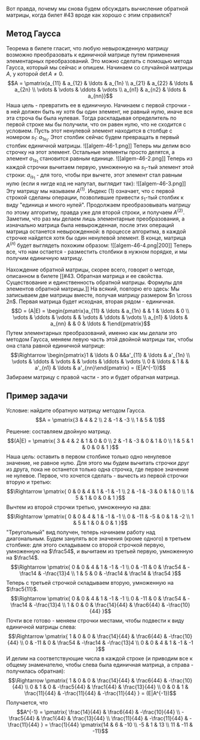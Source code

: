Вот правда, почему мы снова будем обсуждать вычисление обратной матрицы, когда билет #43 вроде как хорошо с этим справился?
## Метод Гаусса
Теорема в билете гласит, что любую невырожденную матрицу возможно преобразовать к единичной матрице путем применения элементарных преобразований. Это можно сделать с помощью метода Гаусса, который мы сейчас и опишем. Начинаем со случайной матрицы $A$, у которой $\det A \neq 0$.
$$A = \pmatrix{a_{11} & a_{12} & \ldots & a_{1n} \\ a_{21} & a_{22} & \ldots & a_{2n} \\ \vdots & \vdots & \ddots & \vdots \\ a_{n1} & a_{n2} & \ldots & a_{nn}}$$
Наша цель - превратить ее в единичную.
Начинаем с первой строчки - в ней должен быть ну хотя бы один элемент, не равный нулю, иначе вся эта строча бы была нулевая. Тогда раскладывая определитель по первой строке мы бы получили, что он равен нулю, что не сходится с условием.
Пусть этот ненулевой элемент находится в столбце с номером $s_1$: $a_{1{s_1}}$. Этот столбик сейчас будем превращать в первый столбик единичной матрицы.
![[algem-46-1.png]]
Теперь мы делим всю строчку на этот элемент. Остальные элементы просто делятся, а элемент $a_{1{s_1}}$ становится равным единице.
![[algem-46-2.png]]
Теперь из каждой строчки вычитаем первую, умноженную на $s_1$-тый элемент этой строки: $a_{is_1}$ - для того, чтобы при вычете, этот элемент стал равным нулю (если я нигде код не напутал, выглядит так):
![[algem-46-3.png]]
Эту матрицу мы называем $A^{(1)}$. Индекс $(1)$ означает, что с первой строкой сделаны операции, позволившие привести $s_1$-тый столбик к виду "единица и много нулей".
Продолжаем преобразовывать матрицу по этому алгоритму, правда уже для второй строки, и получаем $A^{(2)}$. Заметим, что раз мы делаем лишь элементарные преобразования, а изначально матрица была невырожденная, после этих операций матрица останется невырожденной: в процессе алгоритма, в каждой строчке найдется хотя бы один ненулевой элемент. В конце, матрица $A^{(n)}$ будет выглядеть похожим образом:
![[algem-46-4.png|200]]
Теперь все, что нам остается - разместить столбики в нужном порядке, и мы получим единичную матрицу.

Нахождение обратной матрицы, скорее всего, говорит о методе, описанном в билете [[#43. Обратная матрица и ее свойства. Существование и единственность обратной матрицы. Формулы для элементов обратной матрицы.]]
На всякий, повторю его здесь:
Мы записываем две матрицы вместе, получая матрицу размером $n \cross 2n$. Первая матрица будет исходная, вторая рядом - единичная.
$$D = (A|E) = \begin{pmatrix}a_{11} & \ldots & a_{1n} & & 1 & \ldots  & 0 \\ \vdots & \ddots & \vdots & & \vdots & \ddots & \vdots \\ a_{n1} & \ldots & a_{nn} & & 0 & \ldots & 1\end{pmatrix}$$
Путем элементарных преобразований, именно как мы делали это методом Гаусса, меняем левую часть этой двойной матрицы так, чтобы она стала равной единичной матрице:
$$\Rightarrow \begin{pmatrix}1 & \ldots & 0 &&a'_{11} & \ldots  & a'_{1n} \\ \vdots & \ddots & \vdots & & \vdots & \ddots & \vdots \\ 0 & \ldots & 1 & & a'_{n1} & \ldots & a'_{nn}\end{pmatrix} = (E|A^{-1})$$
Забираем матрицу с правой части - это и будет обратная матрица.
## Пример задачи
Условие: найдите обратную матрицу методом Гаусса.
$$A = \pmatrix{3 & 4 & 2 \\ 2 & -1 & -3 \\ 1 & 5 & 1}$$

Решение: составляем двойную матрицу.
$$(A|E) = \pmatrix{
3 & 4 & 2 & 1 & 0 & 0 \\
2 & -1 & -3 & 0 & 1 & 0 \\
1 & 5 & 1 & 0 & 0 & 1
}$$
Наша цель: оставить в первом столбике только одно ненулевое значение, не равное нулю. Для этого мы будем вычитать строчки друг из друга, пока не останется только одна строчка, где первое значение не нулевое.
Первое, что хочется сделать - вычесть из первой строчки вторую и третью:
$$\Rightarrow \pmatrix{
0 & 0 & 4 & 1 & -1 & -1 \\
2 & -1 & -3 & 0 & 1 & 0 \\
1 & 5 & 1 & 0 & 0 & 1
}$$
Вычтем из второй строчки третью, умноженную на два:
$$\Rightarrow \pmatrix{
0 & 0 & 4 & 1 & -1 & -1 \\
0 & -11 & -5 & 0 & 1 & -2 \\
1 & 5 & 1 & 0 & 0 & 1
}$$
"Треугольный" вид получен, теперь начинаем работу над диагональным. Будем занулять все значения (кроме одного) в третьем столбике: для этого складываем со второй строчкой первую, умноженную на $\frac54$, и вычитаем из третьей первую, умноженную на $\frac14$.
$$\Rightarrow \pmatrix{
0 & 0 & 4 & 1 & -1 & -1 \\
0 & -11 & 0 & \frac54 & -\frac14 & -\frac{13}4 \\
1 & 5 & 0 & -\frac14 & \frac14 & \frac54
}$$
Теперь с третьей строчкой складываем вторую, умноженную на $\frac5{11}$.
$$\Rightarrow \pmatrix{
0 & 0 & 4 & 1 & -1 & -1 \\
0 & -11 & 0 & \frac54 & -\frac14 & -\frac{13}4 \\
1 & 0 & 0 & \frac{14}{44} & \frac6{44} & -\frac{10}{44}
}$$
Почти все готово - меняем строчки местами, чтобы подвести к виду единичной матрицы слева:
$$\Rightarrow \pmatrix{
1 & 0 & 0 & \frac{14}{44} & \frac6{44} & -\frac{10}{44} \\
0 & -11 & 0 & \frac54 & -\frac14 & -\frac{13}4 \\
0 & 0 & 4 & 1 & -1 & -1
}$$
И делим на соответствующие числа в каждой строке (и приводим все к общему знаменателю, чтобы слева была единичная матрица, а справа - получилась обратная):
$$\Rightarrow \pmatrix{
1 & 0 & 0 & \frac{14}{44} & \frac6{44} & -\frac{10}{44} \\
0 & 1 & 0 & -\frac5{44} & \frac1{44} & \frac{13}{44} \\
0 & 0 & 1 & \frac{11}{44} & -\frac{11}{44} & -\frac{11}{44}
} = (E|A^{-1})$$
Получается, что
$$A^{-1} = \pmatrix{
\frac{14}{44} & \frac6{44} & -\frac{10}{44} \\
-\frac5{44} & \frac1{44} & \frac{13}{44} \\
\frac{11}{44} & -\frac{11}{44} & -\frac{11}{44}
} = \frac{1}{44} \pmatrix{14 & 6 & -10 \\ -5 & 1 & 13 \\ 11 & -11 & -11}$$
